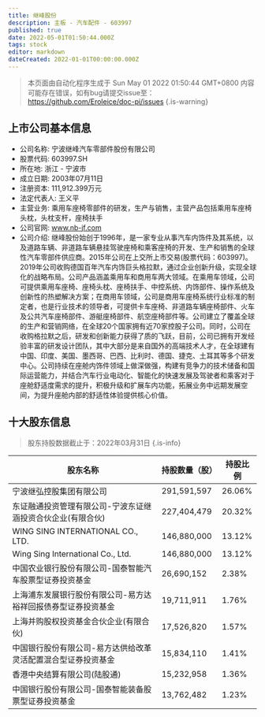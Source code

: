 ```yaml
---
title: 继峰股份
description: 主板 - 汽车配件 - 603997
published: true
date: 2022-05-01T01:50:44.000Z
tags: stock
editor: markdown
dateCreated: 2022-01-01T00:00:00.000Z
---
```


> 本页面由自动化程序生成于 Sun May 01 2022 01:50:44 GMT+0800
> 内容可能存在错误，如有bug请提交issue至：https://github.com/Eroleice/doc-pi/issues
{.is-warning}

## 上市公司基本信息
- 公司名称: 宁波继峰汽车零部件股份有限公司
- 股票代码: 603997.SH
- 所在地: 浙江 - 宁波市
- 成立日期: 2003年07月11日
- 注册资本: 111,912.399万元
- 法定代表人: 王义平
- 主营业务: 乘用车座椅零部件的研发，生产与销售，主营产品包括乘用车座椅头枕，头枕支杆，座椅扶手
- 公司官网: www.nb-jf.com
- 公司介绍: 继峰股份始创于1996年，是一家专业从事汽车内饰件及其系统，以及道路车辆、非道路车辆悬挂驾驶座椅和乘客座椅的开发、生产和销售的全球性汽车零部件供应商。2015年公司在上交所上市交易(股票代码：603997)。2019年公司收购德国百年汽车内饰巨头格拉默，通过企业创新升级，实现全球化的战略布局。公司产品涵盖乘用车和商用车两大领域。在乘用车领域，公司可提供乘用车座椅、座椅头枕、座椅扶手、中控系统、内饰部件、操作系统及创新性的热塑解决方案；在商用车领域，公司是商用车座椅系统行业标准的制定者，也是行业技术的领导者，可提供卡车座椅、非道路车辆座椅部件、火车及公共汽车座椅部件、游艇座椅部件、航空座椅部件等。公司建立了覆盖全球的生产和营销网络，在全球20个国家拥有近70家控股子公司。同时，公司在收购格拉默之后，研发和创新能力获得了质的飞跃，目前，公司已拥有开发经验丰富的研发设计团队，其中大部分是来自国外的高端技术人才，在全球建有中国、印度、美国、墨西哥、巴西、比利时、德国、捷克、土耳其等多个研发中心。公司持续在座舱内饰件领域上做深做强，构建有竞争力的技术储备和国际运营能力，并结合汽车行业电动化、智能化的快速发展及驾驶者和乘客对于座舱舒适度需求的提升，积极升级和扩展车内功能，拓展业务中远期发展空间，为提升座舱内部的舒适性体验提供核心价值。


## 十大股东信息
> 股东持股数据截止于：2022年03月31日
{.is-info}

| 股东名称 | 持股数量（股） | 持股比例 |
| --- | --- | --- |
| 宁波继弘控股集团有限公司 | 291,591,597 | 26.06% |
| 东证融通投资管理有限公司-宁波东证继涵投资合伙企业(有限合伙) | 227,404,479 | 20.32% |
| WING SING   INTERNATIONAL CO., LTD. | 146,880,000 | 13.12% |
| Wing Sing International Co., Ltd. | 146,880,000 | 13.12% |
| 中国农业银行股份有限公司-国泰智能汽车股票型证券投资基金 | 26,690,152 | 2.38% |
| 上海浦东发展银行股份有限公司-易方达裕祥回报债券型证券投资基金 | 19,711,911 | 1.76% |
| 上海并购股权投资基金合伙企业(有限合伙) | 17,526,820 | 1.57% |
| 中国银行股份有限公司-易方达供给改革灵活配置混合型证券投资基金 | 15,834,110 | 1.41% |
| 香港中央结算有限公司(陆股通) | 15,232,958 | 1.36% |
| 中国银行股份有限公司-国泰智能装备股票型证券投资基金 | 13,762,482 | 1.23% |




